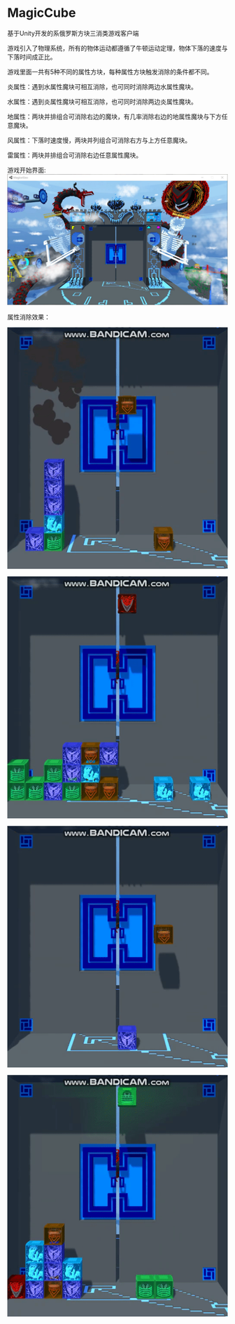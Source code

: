 # MagicCube
基于Unity开发的系俄罗斯方块三消类游戏客户端

游戏引入了物理系统，所有的物体运动都遵循了牛顿运动定理，物体下落的速度与下落时间成正比。

游戏里面一共有5种不同的属性方块，每种属性方块触发消除的条件都不同。

炎属性：遇到水属性魔块可相互消除，也可同时消除两边水属性魔块。

水属性：遇到炎属性魔块可相互消除，也可同时消除两边炎属性魔块。

地属性：两块并排组合可消除右边的魔块，有几率消除右边的地属性魔块与下方任意魔块。

风属性：下落时速度慢，两块并列组合可消除右方与上方任意魔块。

雷属性：两块并排组合可消除右边任意属性魔块。



游戏开始界面:
![image](https://github.com/SSIceet/MagicCube/blob/master/GifImage/Gameinterface.jpg)



属性消除效果：


   ![image](https://github.com/SSIceet/MagicCube/blob/master/GifImage/地消%5B00-00-18--00-00-19%5D.gif)

   ![image](https://github.com/SSIceet/MagicCube/blob/master/GifImage/水火消%5B00-00-42--00-00-43%5D.gif)

   ![image](https://github.com/SSIceet/MagicCube/blob/master/GifImage/雷消%5B00-00-04--00-00-06%5D.gif)

   ![image](https://github.com/SSIceet/MagicCube/blob/master/GifImage/风消%5B00-00-39--00-00-42%5D.gif)
